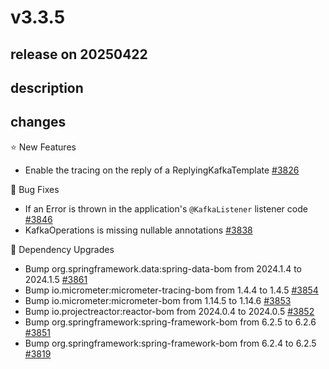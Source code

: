 # v3.3.5

## release on 20250422

## description

## changes

⭐ New Features

* Enable the tracing on the reply of a ReplyingKafkaTemplate <a href="https://github.com/spring-projects/spring-kafka/issues/3826" data-hovercard-type="issue" data-hovercard-url="/spring-projects/spring-kafka/issues/3826/hovercard">#3826</a>

🐞 Bug Fixes

* If an Error is thrown in the application's <code>@KafkaListener</code> listener code <a href="https://github.com/spring-projects/spring-kafka/issues/3846" data-hovercard-type="issue" data-hovercard-url="/spring-projects/spring-kafka/issues/3846/hovercard">#3846</a>
* KafkaOperations is missing nullable annotations <a href="https://github.com/spring-projects/spring-kafka/issues/3838" data-hovercard-type="issue" data-hovercard-url="/spring-projects/spring-kafka/issues/3838/hovercard">#3838</a>

🔨 Dependency Upgrades

* Bump org.springframework.data:spring-data-bom from 2024.1.4 to 2024.1.5 <a href="https://github.com/spring-projects/spring-kafka/pull/3861" data-hovercard-type="pull_request" data-hovercard-url="/spring-projects/spring-kafka/pull/3861/hovercard">#3861</a>
* Bump io.micrometer:micrometer-tracing-bom from 1.4.4 to 1.4.5 <a href="https://github.com/spring-projects/spring-kafka/pull/3854" data-hovercard-type="pull_request" data-hovercard-url="/spring-projects/spring-kafka/pull/3854/hovercard">#3854</a>
* Bump io.micrometer:micrometer-bom from 1.14.5 to 1.14.6 <a href="https://github.com/spring-projects/spring-kafka/pull/3853" data-hovercard-type="pull_request" data-hovercard-url="/spring-projects/spring-kafka/pull/3853/hovercard">#3853</a>
* Bump io.projectreactor:reactor-bom from 2024.0.4 to 2024.0.5 <a href="https://github.com/spring-projects/spring-kafka/pull/3852" data-hovercard-type="pull_request" data-hovercard-url="/spring-projects/spring-kafka/pull/3852/hovercard">#3852</a>
* Bump org.springframework:spring-framework-bom from 6.2.5 to 6.2.6 <a href="https://github.com/spring-projects/spring-kafka/pull/3851" data-hovercard-type="pull_request" data-hovercard-url="/spring-projects/spring-kafka/pull/3851/hovercard">#3851</a>
* Bump org.springframework:spring-framework-bom from 6.2.4 to 6.2.5 <a href="https://github.com/spring-projects/spring-kafka/pull/3819" data-hovercard-type="pull_request" data-hovercard-url="/spring-projects/spring-kafka/pull/3819/hovercard">#3819</a>

